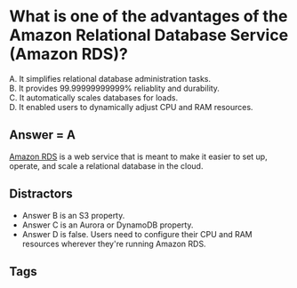 # What is one of the advantages of the Amazon Relational Database Service (Amazon RDS)?

A. It simplifies relational database administration tasks.  
B. It provides 99.99999999999% reliablity and durability.  
C. It automatically scales databases for loads.  
D. It enabled users to dynamically adjust CPU and RAM resources.  

## Answer = A
[Amazon RDS](https://github.com/EliotKhachi//publicZk/tree/main/202309120141) is a web service that is meant to make it easier to set up, operate, and scale a relational database in the cloud.  

## Distractors
* Answer B is an S3 property.  
* Answer C is an Aurora or DynamoDB property.  
* Answer D is false. Users need to configure their CPU and RAM resources wherever they're running Amazon RDS.  

## Tags
